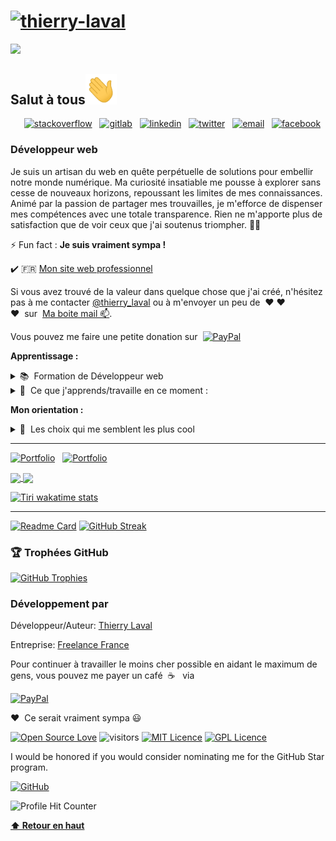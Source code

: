 # [![thierry-laval](https://github.com/thierry-laval/thierry-laval/blob/master/images/banniere.jpg?raw=true)](https://thierrylaval.dev)

<!--## Salut à tous 👋 -->
 ![](https://komarev.com/ghpvc/?username=thierry-laval&style=for-the-badge&base=15000&label=Vues+du+PROFILE)

## Salut à tous<img src="images/wave.gif" width="50px">

<p align ="right">
<a target="blank" href="https://stackoverflow.com/story/thierrylaval"><img alt="stackoverflow" img height="35" src="https://cdn.sstatic.net/Sites/stackoverflow/Img/apple-touch-icon.png"></a>&nbsp;&nbsp;
<a target="blank" href="https://gitlab.com/thierry-laval"><img alt="gitlab" img height="24" src="https://gitlab.com/assets/favicon-7901bd695fb93edb07975966062049829afb56cf11511236e61bcf425070e36e.png"></a>&nbsp;&nbsp;
<a target="blank" href="https://www.linkedin.com/in/thierry-laval"><img alt="linkedin" img height="24" src="https://github.com/thierry-laval/thierry-laval/blob/master/images/linked-in-alt.svg?raw=true"></a>&nbsp;&nbsp;
<a target="blank" href="https://twitter.com/thierry_laval"><img alt="twitter" img height="24" src="https://github.com/thierry-laval/thierry-laval/blob/master/images/twitter.png?raw=true"></a>&nbsp;&nbsp;
<a target="blank" href="mailto:contact@thierrylaval.dev"><img alt="email" img height="24" src="https://github.com/thierry-laval/thierry-laval/blob/master/images/applemail.png?raw=true"></a>&nbsp;&nbsp;
<a target="blank" href="https://www.facebook.com/thierrylaval"><img alt="facebook" img height="24" src="https://github.com/thierry-laval/thierry-laval/blob/master/images/facebook.png?raw=true"></a>&nbsp;&nbsp;

### Développeur web

Je suis un artisan du web en quête perpétuelle de solutions pour embellir notre monde numérique. Ma curiosité insatiable me pousse à explorer sans cesse de nouveaux horizons, repoussant les limites de mes connaissances. Animé par la passion de partager mes trouvailles, je m'efforce de dispenser mes compétences avec une totale transparence. Rien ne m'apporte plus de satisfaction que de voir ceux que j'ai soutenus triompher. 🚀💡

⚡ Fun fact : **Je suis vraiment sympa !**

:heavy_check_mark: 🇫🇷 <a href="https://thierrylaval.dev/" target="blank">Mon site web professionnel</a><br>

Si vous avez trouvé de la valeur dans quelque chose que j'ai créé, n'hésitez pas à me contacter [@thierry_laval](https://twitter.com/thierry_laval/) ou à m'envoyer un peu de&nbsp;&nbsp;♥ ♥ ♥&nbsp;&nbsp;sur&nbsp;&nbsp;[Ma boite mail 📫](mailto:contact@thierrylaval.dev).

Vous pouvez me faire une petite donation sur&nbsp;&nbsp;[![PayPal](https://img.shields.io/badge/PayPal-Donate-blue?logo=paypal&logoColor=white&style=for-the-badge)](https://www.paypal.com/paypalme/thierrylaval01?country.x=FR&locale.x=fr_FR)

<p>
  <strong>Apprentissage :</strong>
  <details>
    <summary>📚&nbsp;&nbsp;Formation de Développeur web</summary>
      - Création sous Prestashop<br/>
      - Création sous WordPress<br/>
      - Création/intégration d'une maquette<br/>
      - La ligne de commande<br/>
      - Git et GitHub<br/>
      - HTML5 & CSS3, SASS<br/>
      - JavaScript<br/>
      - Bootstrap 4<br/>
      - Node.js<br/>
      - Express<br/>
      - MongoDB<br/>
      - PHP<br/>
      - L'OSWAP<br/>
      - API REST<br/>
      - MySQL<br/>
      - Vue.js<br/>
  </details>
  <details>
    <summary>🌱&nbsp;&nbsp;Ce que j'apprends/travaille en ce moment :</summary>
      - Html5, Css3<br/>
      - JavaScript pour le web<br/>
      - MySQL<br/>
      - PHP<br/>
      - Symfony<br/>
      - Devops<br/>
      - VueJs 3
  </details>
</p>
<p>
  <strong>Mon orientation :</strong>
  <details>
    <summary>🤔&nbsp;&nbsp;Les choix qui me semblent les plus cool</summary>
      - Création de sites et de boutiques<br/>
      - e-commerce<br/>
      - Prestashop (gestion et développements)<br/>
      - Wordpress<br/>
      - Apprentissages de code<br/>
      - Spécialisation dans la voie qui me paraîtra la plus sympa !<br/>
      - Aider les gens.<br/>
  </details>
</p>

---

<a target="blank" href="https://thierrylaval.dev"><img alt="Portfolio" img height="24" src="https://img.shields.io/badge/Tiri-PRO-red"/></a>&nbsp;&nbsp;
<a target="blank" href="https://www.paypal.com/paypalme/thierrylaval01?country.x=FR&locale.x=fr_FR"><img alt="Portfolio" img height="24" src="https://img.shields.io/badge/Payez--moi-un%20caf%C3%A9-white"/></a>&nbsp;&nbsp;

<a href="https://github.com/thierry-laval">
  <img align="center" src="https://github-readme-stats.vercel.app/api/top-langs/?username=thierry-laval&layout=compact&locale=fr&theme=merko&include_all_commits=true&langs_count=8" />
</a>
<a href="https://github.com/thierry-laval">
  <img align="center" src="https://github-readme-stats.vercel.app/api?username=thierry-laval&show_icons=true&locale=fr&theme=merko&include_all_commits=true&hide=issues" />
</a>

[![Tiri wakatime stats](https://github-readme-stats.vercel.app/api/wakatime?username=Tiri&layout=compact&theme=merko)](https://github.com/thierry-laval/thierry-laval)

---

[![Readme Card](https://github-readme-stats.vercel.app/api/pin/?username=thierry-laval&repo=github-readme-stats&theme=merko&locale=fr)](https://github.com/thierry-laval/github-readme-stats)
[![GitHub Streak](https://streak-stats.demolab.com?user=thierry-laval&theme=github-green-purple&hide_border=true&locale=fr&date_format=j%20M%5B%20Y%5D&mode=weekly)](https://git.io/streak-stats)

### 🏆 Trophées GitHub

[![GitHub Trophies](https://github-profile-trophy.vercel.app/?username=thierry-laval&theme=onedark&no-bg=true&no-frame=true&column=-1)](#)

### Développement par

Développeur/Auteur: [Thierry Laval](https://github.com/thierry-laval)

Entreprise: [Freelance France](https://github.com/xXx-France)

Pour continuer à travailler le moins cher possible en aidant le maximum de gens,
vous pouvez me payer un café&nbsp;&nbsp;☕️&nbsp;&nbsp; via

[![PayPal](https://img.shields.io/badge/PayPal-Donate-blue?logo=paypal&logoColor=white&style=for-the-badge)](https://www.paypal.com/paypalme/thierrylaval01?country.x=FR&locale.x=fr_FR)

:heart:&nbsp;&nbsp;Ce serait vraiment sympa 😃

[![Open Source Love](https://img.shields.io/badge/Open%20Source-%E2%9D%A4%EF%B8%8F-color=green&right_color=red)](https://github.com/thierry-laval/)
![visitors](https://visitor-badge.glitch.me/badge?page_id=thierry-laval.visitor-badge&right_color=blue&left_text=Nombre-de-visiteurs)
[![MIT Licence](https://badges.frapsoft.com/os/mit/mit.png?v=103)](https://opensource.org/licenses/mit-license.php)
[![GPL Licence](https://badges.frapsoft.com/os/gpl/gpl.png?v=103 )](https://opensource.org/licenses/GPL-3.0/)

I would be honored if you would consider nominating me for the GitHub Star program.

<a href='https://stars.github.com/nominate/' target="_blank"><img alt='GitHub' src='https://img.shields.io/badge/Nominate  @Mthierry-laval-100000?style=flat&logo=github&logoColor=000&labelColor=fff&color=E03A3A'/></a>

![Profile Hit Counter](https://hit.yhype.me/github/profile?user_id=46448224)

**[⬆ Retour en haut](#)**
